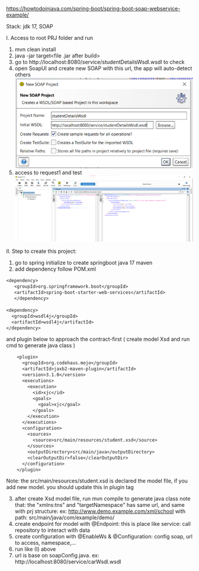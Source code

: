https://howtodoinjava.com/spring-boot/spring-boot-soap-webservice-example/

Stack: jdk 17, SOAP

I. Access to root PRJ folder and run
1. mvn clean install
2. java -jar target\<file .jar after build>
3. go to http://localhost:8080/service/studentDetailsWsdl.wsdl to check
4. open SoapUI and create new SOAP with this url, the app will auto-detect others
![img.png](img.png)
5. access to request1 and test
![img_1.png](img_1.png)

II. Step to create this project: 
1. go to spring initialize to create springboot java 17 maven 
2. add dependency follow POM.xml
```
<dependency>
   <groupId>org.springframework.boot</groupId>
   <artifactId>spring-boot-starter-web-services</artifactId>
   </dependency>

<dependency>
  <groupId>wsdl4j</groupId>
  <artifactId>wsdl4j</artifactId>
</dependency>
```


and plugin below <build> <plugins></plugins> </build> to approach the contract-first ( create model Xsd and run cmd to generate java class )


```
    <plugin>
      <groupId>org.codehaus.mojo</groupId>
      <artifactId>jaxb2-maven-plugin</artifactId>
      <version>3.1.0</version>
      <executions>
        <execution>
          <id>xjc</id>
          <goals>
            <goal>xjc</goal>
          </goals>
        </execution>
      </executions>
      <configuration>
        <sources>
          <source>src/main/resources/student.xsd</source>
        </sources>
        <outputDirectory>src/main/java</outputDirectory>
        <clearOutputDir>false</clearOutputDir>
      </configuration>
    </plugin>
```
Note: the <source>src/main/resources/student.xsd</source> is declared the model file, if you add new model. you should update this in plugin tag

3. after create Xsd model file, run mvn compile to generate java class
note that: the "xmlns:tns" and "targetNamespace" has same url, and same with prj structure: 
ex: http://www.demo.example.com/xml/school with path: src/main/java/com/example/demo/
4. create endpoint for model with @Endpoint: this is place like service: call repository to interact with data
5. create configuration with @EnableWs & @Configuration: config soap, url to access, namespace,...
6. run like (I) above
7. url is base on soapConfig.java.
ex: http://localhost:8080/service/carWsdl.wsdl